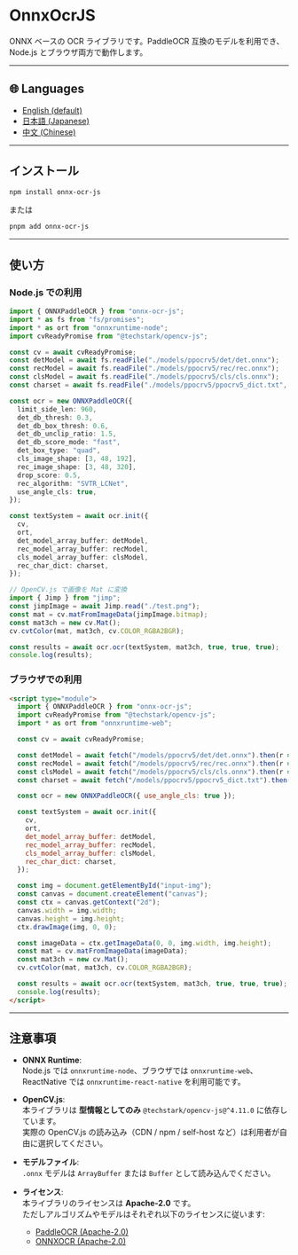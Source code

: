 # OnnxOcrJS

ONNX ベースの OCR ライブラリです。PaddleOCR 互換のモデルを利用でき、Node.js とブラウザ両方で動作します。

---

## 🌐 Languages

- [English (default)](./README.md)
- [日本語 (Japanese)](./README.ja.md)
- [中文 (Chinese)](./README.zh.md)

---

## インストール

```bash
npm install onnx-ocr-js
```

または

```bash
pnpm add onnx-ocr-js
```

---

## 使い方

### Node.js での利用

```ts
import { ONNXPaddleOCR } from "onnx-ocr-js";
import * as fs from "fs/promises";
import * as ort from "onnxruntime-node";
import cvReadyPromise from "@techstark/opencv-js";

const cv = await cvReadyPromise;
const detModel = await fs.readFile("./models/ppocrv5/det/det.onnx");
const recModel = await fs.readFile("./models/ppocrv5/rec/rec.onnx");
const clsModel = await fs.readFile("./models/ppocrv5/cls/cls.onnx");
const charset = await fs.readFile("./models/ppocrv5/ppocrv5_dict.txt", "utf-8");

const ocr = new ONNXPaddleOCR({
  limit_side_len: 960,
  det_db_thresh: 0.3,
  det_db_box_thresh: 0.6,
  det_db_unclip_ratio: 1.5,
  det_db_score_mode: "fast",
  det_box_type: "quad",
  cls_image_shape: [3, 48, 192],
  rec_image_shape: [3, 48, 320],
  drop_score: 0.5,
  rec_algorithm: "SVTR_LCNet",
  use_angle_cls: true,
});

const textSystem = await ocr.init({
  cv,
  ort,
  det_model_array_buffer: detModel,
  rec_model_array_buffer: recModel,
  cls_model_array_buffer: clsModel,
  rec_char_dict: charset,
});

// OpenCV.js で画像を Mat に変換
import { Jimp } from "jimp";
const jimpImage = await Jimp.read("./test.png");
const mat = cv.matFromImageData(jimpImage.bitmap);
const mat3ch = new cv.Mat();
cv.cvtColor(mat, mat3ch, cv.COLOR_RGBA2BGR);

const results = await ocr.ocr(textSystem, mat3ch, true, true, true);
console.log(results);
```

### ブラウザでの利用

```html
<script type="module">
  import { ONNXPaddleOCR } from "onnx-ocr-js";
  import cvReadyPromise from "@techstark/opencv-js";
  import * as ort from "onnxruntime-web";

  const cv = await cvReadyPromise;

  const detModel = await fetch("/models/ppocrv5/det/det.onnx").then(r => r.arrayBuffer());
  const recModel = await fetch("/models/ppocrv5/rec/rec.onnx").then(r => r.arrayBuffer());
  const clsModel = await fetch("/models/ppocrv5/cls/cls.onnx").then(r => r.arrayBuffer());
  const charset = await fetch("/models/ppocrv5/ppocrv5_dict.txt").then(r => r.text());

  const ocr = new ONNXPaddleOCR({ use_angle_cls: true });

  const textSystem = await ocr.init({
    cv,
    ort,
    det_model_array_buffer: detModel,
    rec_model_array_buffer: recModel,
    cls_model_array_buffer: clsModel,
    rec_char_dict: charset,
  });

  const img = document.getElementById("input-img");
  const canvas = document.createElement("canvas");
  const ctx = canvas.getContext("2d");
  canvas.width = img.width;
  canvas.height = img.height;
  ctx.drawImage(img, 0, 0);

  const imageData = ctx.getImageData(0, 0, img.width, img.height);
  const mat = cv.matFromImageData(imageData);
  const mat3ch = new cv.Mat();
  cv.cvtColor(mat, mat3ch, cv.COLOR_RGBA2BGR);

  const results = await ocr.ocr(textSystem, mat3ch, true, true, true);
  console.log(results);
</script>
```

---

## 注意事項

- **ONNX Runtime**:  
  Node.js では `onnxruntime-node`、ブラウザでは `onnxruntime-web`、ReactNative では `onnxruntime-react-native` を利用可能です。

- **OpenCV.js**:  
  本ライブラリは **型情報としてのみ** `@techstark/opencv-js@^4.11.0` に依存しています。  
  実際の OpenCV.js の読み込み（CDN / npm / self-host など）は利用者が自由に選択してください。

- **モデルファイル**:  
  `.onnx` モデルは `ArrayBuffer` または `Buffer` として読み込んでください。

- **ライセンス**:  
  本ライブラリのライセンスは **Apache-2.0** です。  
  ただしアルゴリズムやモデルはそれぞれ以下のライセンスに従います:  
  - [PaddleOCR (Apache-2.0)](https://github.com/PaddlePaddle/PaddleOCR)  
  - [ONNXOCR (Apache-2.0)](https://github.com/kyamagu/onnxocr)
